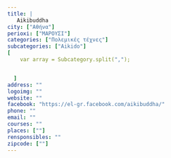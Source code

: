 ```yaml
---
title: |
   Aikibuddha
city: ["Αθήνα"]
perioxi: ["ΜΑΡΟΥΣΙ"]
categories: ["Πολεμικές τέχνες"]
subcategories: ["Aikido"]
[  
	var array = Subcategory.split(",");


  ]
address: ""
logoimg: ""
website: ""
facebook: "https://el-gr.facebook.com/aikibuddha/"
phone: ""
email: ""
courses: ""
places: [""]
rensponsibles: ""
zipcode: [""]
---
```





